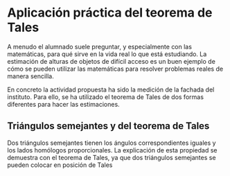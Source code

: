 # Aplicación práctica del teorema de Tales

A menudo el alumnado suele preguntar, y especialmente con las matemáticas, para qué sirve en la vida real lo que está estudiando. 
La estimación de alturas de objetos de difícil acceso es un buen ejemplo de cómo se pueden utilizar las matemáticas para resolver problemas reales de manera sencilla.

En concreto la actividad propuesta ha sido la medición de la fachada del instituto. Para ello, se ha utilizado el teorema de Tales de dos formas diferentes para hacer las estimaciones.

## Triángulos semejantes y del teorema de Tales

Dos triángulos semejantes tienen los ángulos correspondientes iguales y los lados homólogos proporcionales. La explicación de esta propiedad se demuestra con el teorema de Tales, ya que dos triángulos semejantes se pueden colocar en posición de Tales 
